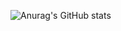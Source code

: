 
<!--
**rangang/rangang** is a ✨ _special_ ✨ repository because its `README.md` (this file) appears on your GitHub profile.

Here are some ideas to get you started:

- 🔭 I’m currently working on ...
- 🌱 I’m currently learning ...
- 👯 I’m looking to collaborate on ...
- 🤔 I’m looking for help with ...
- 💬 Ask me about ...
- 📫 How to reach me: ...
- 😄 Pronouns: ...
- ⚡ Fun fact: ...
-->

<!-- GitHub 统计卡片 -->
<!-- [![Anurag's GitHub stats](https://github-readme-stats.vercel.app/api?username=rangang)](https://github.com/anuraghazra/github-readme-stats) -->
<!-- 显示图标 -->
<!-- ![Anurag's GitHub stats](https://github-readme-stats.vercel.app/api?username=rangang&show_icons=true) -->
<!-- 主题 -->
![Anurag's GitHub stats](https://github-readme-stats.vercel.app/api?username=rangang&show_icons=true&theme=radical)
